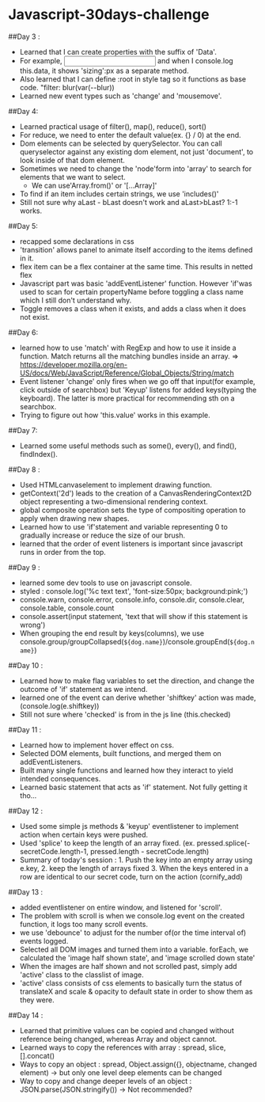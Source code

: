 # Javascript-30days-challenge

##Day 3 : 
- Learned that I can create properties with the suffix of 'Data'. 
- For example, <input data-sizing='px'> and when I console.log this.data, it shows 'sizing':px as a separate method.
- Also learned that I can define :root in style tag so it functions as base code. "filter: blur(var(--blur))
- Learned new event types such as 'change' and 'mousemove'.

##Day 4:
- Learned practical usage of filter(), map(), reduce(), sort()
- For reduce, we need to enter the default value(ex. {} / 0) at the end.
- Dom elements can be selected by querySelector. You can call queryselector against any existing dom element, not just 'document', to look inside of that dom element. 
- Sometimes we need to change the 'node'form into 'array' to search for elements that we want to select.
  * We can use'Array.from()' or '[...Array]'
- To find if an item includes certain strings, we use 'includes()'
- Still not sure why aLast - bLast doesn't work and aLast>bLast? 1:-1 works.

##Day 5:
- recapped some declarations in css
- 'transition' allows panel to animate itself according to the items defined in it.
- flex item can be a flex container at the same time. This results in netted flex
- Javascript part was basic 'addEventListener' function. However 'if'was used to scan for certain propertyName before toggling a class name which I still don't understand why.
- Toggle removes a class when it exists, and adds a class when it does not exist.

##Day 6:
- learned how to use 'match' with RegExp and how to use it inside a function. Match returns all the matching bundles inside an array.
 => https://developer.mozilla.org/en-US/docs/Web/JavaScript/Reference/Global_Objects/String/match
- Event listener 'change' only fires when we go off that input(for example, click outside of searchbox) but 'Keyup' listens for added keys(typing the keyboard). The latter is more practical for recommending sth on a searchbox.
- Trying to figure out how 'this.value' works in this example.

##Day 7:
- Learned some useful methods such as some(), every(), and find(), findIndex().

##Day 8 :
- Used HTMLcanvaselement to implement drawing function. 
- getContext('2d') leads to the creation of a CanvasRenderingContext2D object representing a two-dimensional rendering context.
- global composite operation sets the type of compositing operation to apply when drawing new shapes.
- Learned how to use 'if'statement and variable representing 0 to gradually increase or reduce the size of our brush.
- learned that the order of event listeners is important since javascript runs in order from the top.

##Day 9 : 
- learned some dev tools to use on javascript console.
- styled : console.log('%c text text', 'font-size:50px; background:pink;')
- console.warn, console.error, console.info, console.dir, console.clear, console.table, console.count
- console.assert(input statement, 'text that will show if this statement is wrong')
- When grouping the end result by keys(columns), we use console.group/groupCollapsed(`${dog.name}`)/console.groupEnd(`${dog.name}`)

##Day 10 : 
- Learned how to make flag variables to set the direction, and change the outcome of 'if' statement as we intend.
- learned one of the event can derive whether 'shiftkey' action was made, (console.log(e.shiftkey))
- Still not sure where 'checked' is from in the js line (this.checked)

##Day 11 :
- Learned how to implement hover effect on css.
- Selected DOM elements, built functions, and merged them on addEventListeners.
- Built many single functions and learned how they interact to yield intended consequences.
- Learned basic statement that acts as 'if' statement. Not fully getting it tho...

##Day 12 : 
- Used some simple js methods & 'keyup' eventlistener to implement action when certain keys were pushed.
- Used 'splice' to keep the length of an array fixed. (ex. pressed.splice(-secretCode.length-1, pressed.length - secretCode.length)
- Summary of today's session : 1. Push the key into an empty array using e.key, 2. keep the length of arrays fixed 3. When the keys entered in a row are identical to our secret code, turn on the action (cornify_add)

##Day 13 :
- added eventlistener on entire window, and listened for 'scroll'.
- The problem with scroll is when we console.log event on the created function, it logs too many scroll events.
- we use 'debounce' to adjust for the number of(or the time interval of) events logged.
- Selected all DOM images and turned them into a variable. forEach, we calculated the 'image half shown state', and 'image scrolled down state'
- When the images are half shown and not scrolled past, simply add 'active' class to the classlist of image.
- 'active' class consists of css elements to basically turn the status of translateX and scale & opacity to default state in order to show them as they were.

##Day 14 :
- Learned that primitive values can be copied and changed without reference being changed, whereas Array and object cannot.
- Learned ways to copy the references with array : spread, slice, [].concat()
- Ways to copy an object : spread, Object.assign({}, objectname, changed element) -> but only one level deep elements can be changed
- Way to copy and change deeper levels of an object : JSON.parse(JSON.stringify()) -> Not recommended?

